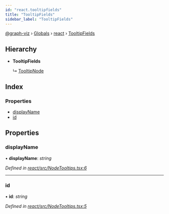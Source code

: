 ```yaml
---
id: "react.tooltipfields"
title: "TooltipFields"
sidebar_label: "TooltipFields"
---
```


[@graph-viz](../index.md) › [Globals](../globals.md) › [react](../modules/react.md) › [TooltipFields](react.tooltipfields.md)

## Hierarchy

* **TooltipFields**

  ↳ [TooltipNode](react.tooltipnode.md)

## Index

### Properties

* [displayName](react.tooltipfields.md#displayname)
* [id](react.tooltipfields.md#id)

## Properties

###  displayName

• **displayName**: *string*

*Defined in [react/src/NodeTooltips.tsx:6](https://github.com/uplevel-technology/graph-viz/blob/d488454d/packages/react/src/NodeTooltips.tsx#L6)*

___

###  id

• **id**: *string*

*Defined in [react/src/NodeTooltips.tsx:5](https://github.com/uplevel-technology/graph-viz/blob/d488454d/packages/react/src/NodeTooltips.tsx#L5)*
